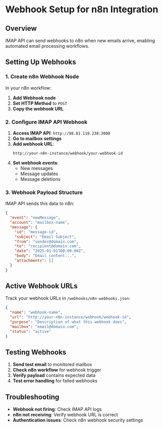 # Webhook Setup for n8n Integration

## Overview

IMAP API can send webhooks to n8n when new emails arrive, enabling automated email processing workflows.

## Setting Up Webhooks

### 1. Create n8n Webhook Node

In your n8n workflow:
1. **Add Webhook node**
2. **Set HTTP Method** to `POST`
3. **Copy the webhook URL**

### 2. Configure IMAP API Webhook

1. **Access IMAP API**: `http://98.81.118.238:3000`
2. **Go to mailbox settings**
3. **Add webhook URL**:
   ```
   http://your-n8n-instance/webhook/your-webhook-id
   ```
4. **Set webhook events**:
   - New messages
   - Message updates
   - Message deletions

### 3. Webhook Payload Structure

IMAP API sends this data to n8n:

```json
{
  "event": "newMessage",
  "account": "mailbox-name",
  "message": {
    "id": "message-id",
    "subject": "Email Subject",
    "from": "sender@domain.com",
    "to": "recipient@domain.com",
    "date": "2025-01-01T00:00:00Z",
    "body": "Email content...",
    "attachments": []
  }
}
```

## Active Webhook URLs

Track your webhook URLs in `/webhooks/n8n-webhooks.json`:

```json
{
  "name": "webhook-name",
  "url": "http://your-n8n-instance/webhook/webhook-id",
  "purpose": "Description of what this webhook does",
  "mailbox": "email@domain.com",
  "status": "active"
}
```

## Testing Webhooks

1. **Send test email** to monitored mailbox
2. **Check n8n workflow** for webhook trigger
3. **Verify payload** contains expected data
4. **Test error handling** for failed webhooks

## Troubleshooting

- **Webhook not firing**: Check IMAP API logs
- **n8n not receiving**: Verify webhook URL is correct
- **Authentication issues**: Check n8n webhook security settings








